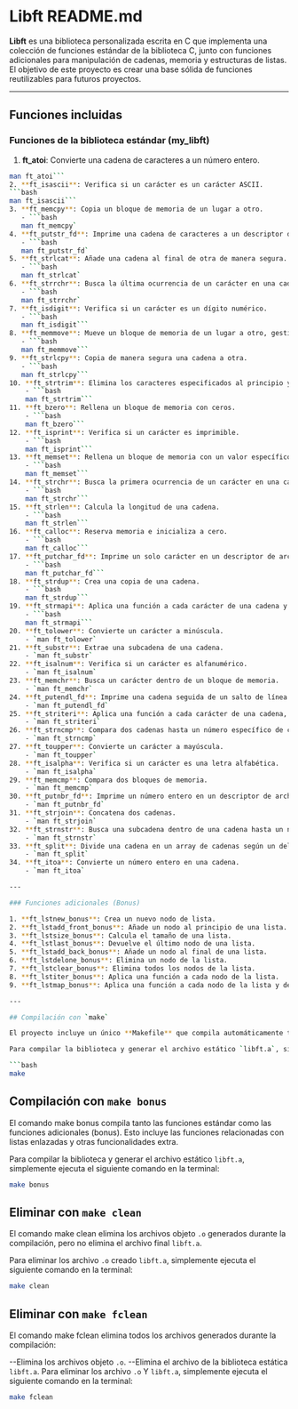 # Libft README.md

**Libft** es una biblioteca personalizada escrita en C que implementa una colección de funciones estándar de la biblioteca C, junto con funciones adicionales para manipulación de cadenas, memoria y estructuras de listas. El objetivo de este proyecto es crear una base sólida de funciones reutilizables para futuros proyectos.

---

## Funciones incluidas

### Funciones de la biblioteca estándar (my_libft)

1. **ft_atoi**: Convierte una cadena de caracteres a un número entero.  
```bash
man ft_atoi```
2. **ft_isascii**: Verifica si un carácter es un carácter ASCII.  
```bash
man ft_isascii```
3. **ft_memcpy**: Copia un bloque de memoria de un lugar a otro.  
   - ```bash
   man ft_memcpy`
4. **ft_putstr_fd**: Imprime una cadena de caracteres a un descriptor de archivo.
   - ```bash
   man ft_putstr_fd`
5. **ft_strlcat**: Añade una cadena al final de otra de manera segura.  
   - ```bash
   man ft_strlcat`
6. **ft_strrchr**: Busca la última ocurrencia de un carácter en una cadena.  
   - ```bash
   man ft_strrchr`
7. **ft_isdigit**: Verifica si un carácter es un dígito numérico.  
   - ```bash
   man ft_isdigit```
8. **ft_memmove**: Mueve un bloque de memoria de un lugar a otro, gestionando solapamientos.  
   - ```bash
   man ft_memmove```
9. **ft_strlcpy**: Copia de manera segura una cadena a otra.  
   - ```bash
   man ft_strlcpy```
10. **ft_strtrim**: Elimina los caracteres especificados al principio y final de una cadena.  
    - ```bash
    man ft_strtrim```
11. **ft_bzero**: Rellena un bloque de memoria con ceros.  
    - ```bash
    man ft_bzero```
12. **ft_isprint**: Verifica si un carácter es imprimible.  
    - ```bash
    man ft_isprint```
13. **ft_memset**: Rellena un bloque de memoria con un valor específico.  
    - ```bash
    man ft_memset```
14. **ft_strchr**: Busca la primera ocurrencia de un carácter en una cadena.  
    - ```bash
    man ft_strchr```
15. **ft_strlen**: Calcula la longitud de una cadena.  
    - ```bash
    man ft_strlen```
16. **ft_calloc**: Reserva memoria e inicializa a cero.  
    - ```bash
    man ft_calloc```
17. **ft_putchar_fd**: Imprime un solo carácter en un descriptor de archivo.  
    - ```bash
    man ft_putchar_fd```
18. **ft_strdup**: Crea una copia de una cadena.  
    - ```bash
    man ft_strdup```
19. **ft_strmapi**: Aplica una función a cada carácter de una cadena y devuelve la nueva cadena.  
    - ```bash
    man ft_strmapi```
20. **ft_tolower**: Convierte un carácter a minúscula.  
    - `man ft_tolower`
21. **ft_substr**: Extrae una subcadena de una cadena.  
    - `man ft_substr`
22. **ft_isalnum**: Verifica si un carácter es alfanumérico.  
    - `man ft_isalnum`
23. **ft_memchr**: Busca un carácter dentro de un bloque de memoria.  
    - `man ft_memchr`
24. **ft_putendl_fd**: Imprime una cadena seguida de un salto de línea en un descriptor de archivo.  
    - `man ft_putendl_fd`
25. **ft_striteri**: Aplica una función a cada carácter de una cadena, pasando su índice.  
    - `man ft_striteri`
26. **ft_strncmp**: Compara dos cadenas hasta un número específico de caracteres.  
    - `man ft_strncmp`
27. **ft_toupper**: Convierte un carácter a mayúscula.  
    - `man ft_toupper`
28. **ft_isalpha**: Verifica si un carácter es una letra alfabética.  
    - `man ft_isalpha`
29. **ft_memcmp**: Compara dos bloques de memoria.  
    - `man ft_memcmp`
30. **ft_putnbr_fd**: Imprime un número entero en un descriptor de archivo.  
    - `man ft_putnbr_fd`
31. **ft_strjoin**: Concatena dos cadenas.  
    - `man ft_strjoin`
32. **ft_strnstr**: Busca una subcadena dentro de una cadena hasta un número específico de caracteres.  
    - `man ft_strnstr`
33. **ft_split**: Divide una cadena en un array de cadenas según un delimitador.  
    - `man ft_split`
34. **ft_itoa**: Convierte un número entero en una cadena.  
    - `man ft_itoa`

---

### Funciones adicionales (Bonus)

1. **ft_lstnew_bonus**: Crea un nuevo nodo de lista.  
2. **ft_lstadd_front_bonus**: Añade un nodo al principio de una lista.  
3. **ft_lstsize_bonus**: Calcula el tamaño de una lista.  
4. **ft_lstlast_bonus**: Devuelve el último nodo de una lista.  
5. **ft_lstadd_back_bonus**: Añade un nodo al final de una lista.  
6. **ft_lstdelone_bonus**: Elimina un nodo de la lista.  
7. **ft_lstclear_bonus**: Elimina todos los nodos de la lista.  
8. **ft_lstiter_bonus**: Aplica una función a cada nodo de la lista.  
9. **ft_lstmap_bonus**: Aplica una función a cada nodo de la lista y devuelve una nueva lista.  

---

## Compilación con `make`

El proyecto incluye un único **Makefile** que compila automáticamente todos los archivos de la biblioteca.

Para compilar la biblioteca y generar el archivo estático `libft.a`, simplemente ejecuta el siguiente comando en la terminal:

```bash
make
```
## Compilación con `make bonus`

El comando make bonus compila tanto las funciones estándar como las funciones adicionales (bonus). Esto incluye las funciones relacionadas con listas enlazadas y otras funcionalidades extra.

Para compilar la biblioteca y generar el archivo estático `libft.a`, simplemente ejecuta el siguiente comando en la terminal:

```bash
make bonus
```
## Eliminar con `make clean`

El comando make clean elimina los archivos objeto `.o` generados durante la compilación, pero no elimina el archivo final `libft.a`.

Para eliminar los archivo `.o` creado  `libft.a`, simplemente ejecuta el siguiente comando en la terminal:

```bash
make clean
```
## Eliminar con `make fclean`

El comando make fclean elimina todos los archivos generados durante la compilación:

--Elimina los archivos objeto `.o`.
--Elimina el archivo de la biblioteca estática `libft.a`.
Para eliminar los archivo `.o` Y `libft.a`, simplemente ejecuta el siguiente comando en la terminal:

```bash
make fclean
```
